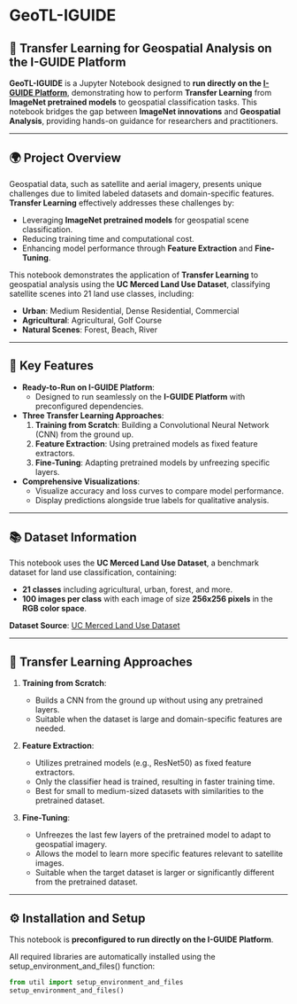 # GeoTL-IGUIDE

## 🚀 Transfer Learning for Geospatial Analysis on the I-GUIDE Platform

**GeoTL-IGUIDE** is a Jupyter Notebook designed to **run directly on the [I-GUIDE Platform](https://platform.i-guide.io/)**, demonstrating how to perform **Transfer Learning** from **ImageNet pretrained models** to geospatial classification tasks. This notebook bridges the gap between **ImageNet innovations** and **Geospatial Analysis**, providing hands-on guidance for researchers and practitioners.

---

## 🌍 Project Overview

Geospatial data, such as satellite and aerial imagery, presents unique challenges due to limited labeled datasets and domain-specific features. **Transfer Learning** effectively addresses these challenges by:
- Leveraging **ImageNet pretrained models** for geospatial scene classification.
- Reducing training time and computational cost.
- Enhancing model performance through **Feature Extraction** and **Fine-Tuning**.

This notebook demonstrates the application of **Transfer Learning** to geospatial analysis using the **UC Merced Land Use Dataset**, classifying satellite scenes into 21 land use classes, including:
- **Urban**: Medium Residential, Dense Residential, Commercial
- **Agricultural**: Agricultural, Golf Course
- **Natural Scenes**: Forest, Beach, River

---

## 🔑 Key Features

- **Ready-to-Run on I-GUIDE Platform**:
  - Designed to run seamlessly on the **I-GUIDE Platform** with preconfigured dependencies.
- **Three Transfer Learning Approaches**:
  1. **Training from Scratch**: Building a Convolutional Neural Network (CNN) from the ground up.
  2. **Feature Extraction**: Using pretrained models as fixed feature extractors.
  3. **Fine-Tuning**: Adapting pretrained models by unfreezing specific layers.
- **Comprehensive Visualizations**:
  - Visualize accuracy and loss curves to compare model performance.
  - Display predictions alongside true labels for qualitative analysis.

---

## 📚 Dataset Information

This notebook uses the **UC Merced Land Use Dataset**, a benchmark dataset for land use classification, containing:
- **21 classes** including agricultural, urban, forest, and more.
- **100 images per class** with each image of size **256x256 pixels** in the **RGB color space**.

**Dataset Source**: [UC Merced Land Use Dataset](http://weegee.vision.ucmerced.edu/datasets/landuse.html)

---

## 🔄 Transfer Learning Approaches

1. **Training from Scratch**:
   - Builds a CNN from the ground up without using any pretrained layers.
   - Suitable when the dataset is large and domain-specific features are needed.

2. **Feature Extraction**:
   - Utilizes pretrained models (e.g., ResNet50) as fixed feature extractors.
   - Only the classifier head is trained, resulting in faster training time.
   - Best for small to medium-sized datasets with similarities to the pretrained dataset.

3. **Fine-Tuning**:
   - Unfreezes the last few layers of the pretrained model to adapt to geospatial imagery.
   - Allows the model to learn more specific features relevant to satellite images.
   - Suitable when the target dataset is larger or significantly different from the pretrained dataset.

---

## ⚙️ Installation and Setup

This notebook is **preconfigured to run directly on the I-GUIDE Platform**. 

All required libraries are automatically installed using the setup_environment_and_files() function:

```python
from util import setup_environment_and_files
setup_environment_and_files()
```



